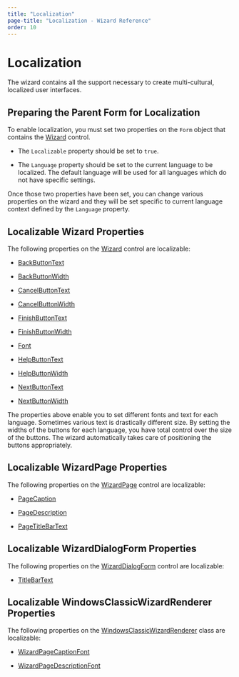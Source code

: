```yaml
---
title: "Localization"
page-title: "Localization - Wizard Reference"
order: 10
---
```

# Localization

The wizard contains all the support necessary to create multi-cultural, localized user interfaces.

## Preparing the Parent Form for Localization

To enable localization, you must set two properties on the `Form` object that contains the [Wizard](xref:ActiproSoftware.UI.WinForms.Controls.Wizard.Wizard) control.

- The `Localizable` property should be set to `true`.

- The `Language` property should be set to the current language to be localized.  The default language will be used for all languages which do not have specific settings.

Once those two properties have been set, you can change various properties on the wizard and they will be set specific to current language context defined by the `Language` property.

## Localizable Wizard Properties

The following properties on the [Wizard](xref:ActiproSoftware.UI.WinForms.Controls.Wizard.Wizard) control are localizable:

- [BackButtonText](xref:ActiproSoftware.UI.WinForms.Controls.Wizard.Wizard.BackButtonText)

- [BackButtonWidth](xref:ActiproSoftware.UI.WinForms.Controls.Wizard.Wizard.BackButtonWidth)

- [CancelButtonText](xref:ActiproSoftware.UI.WinForms.Controls.Wizard.Wizard.CancelButtonText)

- [CancelButtonWidth](xref:ActiproSoftware.UI.WinForms.Controls.Wizard.Wizard.CancelButtonWidth)

- [FinishButtonText](xref:ActiproSoftware.UI.WinForms.Controls.Wizard.Wizard.FinishButtonText)

- [FinishButtonWidth](xref:ActiproSoftware.UI.WinForms.Controls.Wizard.Wizard.FinishButtonWidth)

- [Font](xref:ActiproSoftware.UI.WinForms.Controls.Wizard.Wizard.Font)

- [HelpButtonText](xref:ActiproSoftware.UI.WinForms.Controls.Wizard.Wizard.HelpButtonText)

- [HelpButtonWidth](xref:ActiproSoftware.UI.WinForms.Controls.Wizard.Wizard.HelpButtonWidth)

- [NextButtonText](xref:ActiproSoftware.UI.WinForms.Controls.Wizard.Wizard.NextButtonText)

- [NextButtonWidth](xref:ActiproSoftware.UI.WinForms.Controls.Wizard.Wizard.NextButtonWidth)

The properties above enable you to set different fonts and text for each language.  Sometimes various text is drastically different size.  By setting the widths of the buttons for each language, you have total control over the size of the buttons.  The wizard automatically takes care of positioning the buttons appropriately.

## Localizable WizardPage Properties

The following properties on the [WizardPage](xref:ActiproSoftware.UI.WinForms.Controls.Wizard.WizardPage) control are localizable:

- [PageCaption](xref:ActiproSoftware.UI.WinForms.Controls.Wizard.WizardPage.PageCaption)

- [PageDescription](xref:ActiproSoftware.UI.WinForms.Controls.Wizard.WizardPage.PageDescription)

- [PageTitleBarText](xref:ActiproSoftware.UI.WinForms.Controls.Wizard.WizardPage.PageTitleBarText)

## Localizable WizardDialogForm Properties

The following properties on the [WizardDialogForm](xref:ActiproSoftware.UI.WinForms.Controls.Wizard.WizardDialogForm) control are localizable:

- [TitleBarText](xref:ActiproSoftware.UI.WinForms.Controls.Wizard.WizardDialogForm.TitleBarText)

## Localizable WindowsClassicWizardRenderer Properties

The following properties on the [WindowsClassicWizardRenderer](xref:ActiproSoftware.UI.WinForms.Controls.Wizard.WindowsClassicWizardRenderer) class are localizable:

- [WizardPageCaptionFont](xref:ActiproSoftware.UI.WinForms.Controls.Wizard.WindowsClassicWizardRenderer.WizardPageCaptionFont)

- [WizardPageDescriptionFont](xref:ActiproSoftware.UI.WinForms.Controls.Wizard.WindowsClassicWizardRenderer.WizardPageDescriptionFont)
